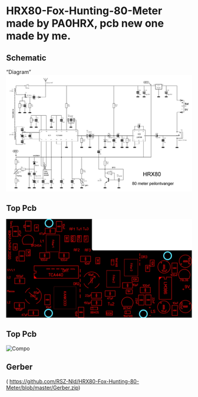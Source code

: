 # HRX80-Fox-Hunting-80-Meter made by PA0HRX, pcb new one made by me.

## Schematic
“Diagram”
![Schematic]( https://github.com/RSZ-Nld/HRX80-Fox-Hunting-80-Meter/blob/master/hrx80r1b.gif)
## Top Pcb
![Top Pcb]( https://github.com/RSZ-Nld/HRX80-Fox-Hunting-80-Meter/blob/master/Top.JPG)
## Top Pcb
![Compo]( https://github.com/RSZ-Nld/HRX80-Fox-Hunting-80-Meter/blob/master/Compo.JPG)
## Gerber
( https://github.com/RSZ-Nld/HRX80-Fox-Hunting-80-Meter/blob/master/Gerber.zip)

